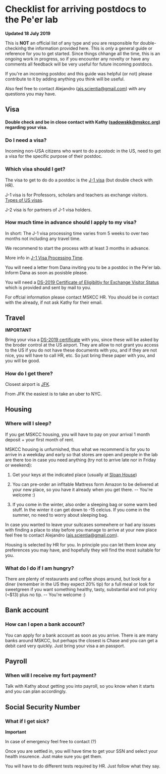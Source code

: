 # Checklist for arriving postdocs to the Pe'er lab

**Updated 18 July 2019**

This is **NOT** an official list of any type and you are responsible for double-checkinhg the information provided here. This is *only* a general guide or reference for you to get started. Since things chhange all the time, this is an ongoing work in progress, so if you encounter any novelty or have any comments all feedback will be very useful for future incoming postdocs.

If you're an incoming postdoc and this guide was helpful (or not) please contribute to it by adding anything you think will be useful.

Also feel free to contact Alejandro (ajs.scientia@gmail.com) with any questions you may have.

## Visa

#### Double check and be in close contact with Kathy (sadowskk@mskcc.org) regarding your visa.

### Do I need a visa?

Incoming non-USA citizens who want to do a postodc in the US, need to get a visa for the specific purpose of their postdoc.

### Which visa should I get?

The visa to get to do do a postdoc is the [J-1 visa](https://j1visa.state.gov/) (but double check with HR).

J-1 visa is for Professors, scholars and teachers as exchange visitors. [Types of US visas](https://www.bankbazaar.com/visa/types-of-us-visa.html).

J-2 visa is for partners of J-1 visa holders.

### How much time in advance should I apply to my visa?

In short: The J-1 visa processing time varies from 5 weeks to over two months not including any travel time.

We recommend to start the process with at least 3 months in advance.

More info in [J-1 Visa Processing Time](https://www.immi-usa.com/j-1-visa-processing-time/).

You will need a letter from Dana inviting you to be a postdoc in the Pe'er lab. Inform Dana as soon as posisble please.

You will need a [DS-2019 Certificate of Eligibiltiy for Exchange Visitor Status](https://www.cicdgo.com/internships-in-the-usa/ds-2019-form/) which is provided and sent by mail to you.

For offcial information please contact MSKCC HR. You should be in contact with the already, if not ask Kathy for their email.

## Travel

**IMPORTANT**

Bring your visa a [DS-2019 certificate](https://www.cicdgo.com/internships-in-the-usa/ds-2019-form/) with you, since these will be asked by the broder control at the US airport. They are allow to not grant you access to the US if you do not have these documents with you, and if they are not nice, you will have to call HR, etc. So just bring these paper with you, and you will be good.

### How do I get there?

Closest airport is [JFK](https://www.jfkairport.com/).

From JFK the easiest is to take an uber to NYC.

## Housing

### Where will I sleep?

If you get MSKCC housing, you will have to pay on your arrival 1 month deposit + your first month of rent.

MSKCC housing is unfurnished, thus what we recommend is for you to arrive in a weekday and early so that stores are open and people in the lab are there too in case you need anything (try not to arrive late nor in Friday or weekend):

1) Get your keys at the indicated place (usually at [Sloan House](https://www.google.com/search?rlz=1C5CHFA_enUS851US855&tbm=lcl&ei=xbIwXbzbFOua_Qbi0ZOoCQ&q=sloan+house&oq=sloan+house&gs_l=psy-ab.3..0l2j0i10k1j0l3j0i10k1l3j0.2215.3574.0.3664.11.11.0.0.0.0.106.858.9j2.11.0....0...1c.1.64.psy-ab..0.11.857...35i39k1j0i131k1j0i67k1j0i20i263k1.0.LdicIEKvkuk#rlfi=hd:;si:747883077403004333;mv:!1m2!1d40.7653526!2d-73.95662159999999!2m2!1d40.763516200000005!2d-73.9567624!3m12!1m3!1d897.1236976265474!2d-73.956692!3d40.7644344!2m3!1f0!2f0!3f0!3m2!1i4!2i57!4f13.1))

2) You can pre-order an infltable Mattress form Amazon to be delivered at your new place, so you have it already when you get there. -- You're welcome :)

3) If you come in the winter, also order a sleeping bag or some warm bed stuff. In the winter it can get down to -15 celcius. If you come in the summer, no need to worry about sleeping bag.

In case you wanted to leave your suitcases somewhere or had any issues with finding a place to stay before you manage to arrive at your new place feel free to contact Alejandro (ajs.scientia@gmail.com).

Housing is selected by HR for you. In principle you can let them know any preferences you may have, and hopefully they will find the most suitable for you.

### What do I do if I am hungry?

There are plenty of restaurants and coffee shops around, but look for a diner (remember in the US they expect 20% tip) for a full meal or look for sweetgreen if you want something healthy, tasty, substantial and not pricy (~$13) plus no tip. -- You're welcome :) 

## Bank account

### How can I open a bank account?

You can apply for a bank account as soon as you arrive. There is are many banks around MSKCC, but perhaps the closest is Chase and you can get a debit card very quickly. Just bring your visa a an passport.

## Payroll

### When will I receive my fort payment?

Talk with Kathy about getting you into payroll, so you know when it starts and you can plan accordingly.

## Social Security Number

### What if I get sick?

**Important**

In case of emergency feel free to contact (?)

Once you are settled in, you will have time to get your SSN and select your health insurence. Just make sure you get them.

You will have to do different tests required by HR. Just follow what they say.
